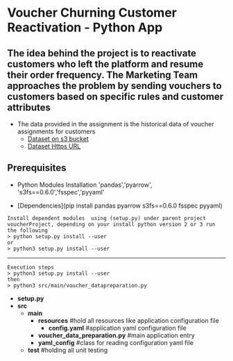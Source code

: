 # Voucher Churning Customer Reactivation - Python App

The idea behind the project is to reactivate customers who left the platform and resume their
order frequency. The Marketing Team approaches the problem by sending vouchers to
customers based on specific rules and customer attributes
---

- The data provided in the assignment is the historical data of voucher assignments for
customers  
    * [Dataset on s3 bucket](s3://dh-data-chef-hiring-test/data-eng/voucher-selector/data.parquet.gzip)
    * [Dataset Https URL](https://dh-data-chef-hiring-test.s3.eu-central-1.amazonaws.com/data-eng/voucher-selector/data.parquet.gzip)

## Prerequisites 
- Python Modules Installation 'pandas','pyarrow', 's3fs==0.6.0','fsspec','pyyaml'
* [Dependencies](pip install pandas pyarrow s3fs==0.6.0 fsspec pyyaml)

```
Install dependent modules  using (setup.py) under parent project voucherProject, depending on your install python version 2 or 3 run the following
> python setup.py install --user
or
> python3 setup.py install --user
```
---
```
Execution steps 
> python3 setup.py install --user
then
> python3 src/main/voucher_datapreparation.py
```
* **setup.py**
* **src**
    * **main**
        * **resources**  #hold all resources like application configuration file
            * **config.yaml** #application yaml configuration file 
        * **voucher_data_preparation.py**  #main application entry
        * **yaml_config**  #class for reading configuration yaml file
    * **test** #holding all unit testing 
